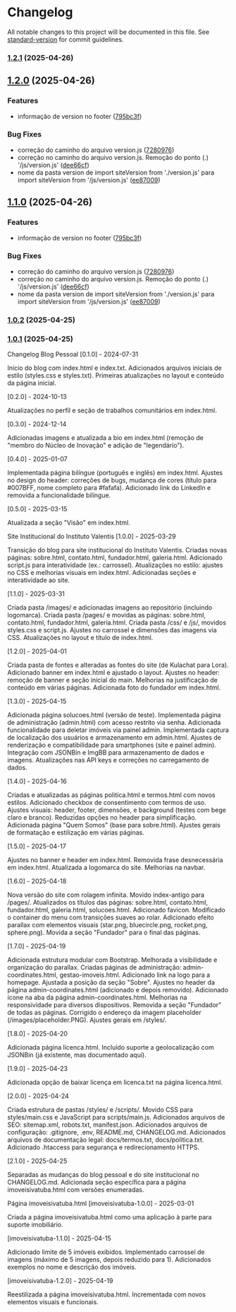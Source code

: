 # Changelog

All notable changes to this project will be documented in this file. See [standard-version](https://github.com/conventional-changelog/standard-version) for commit guidelines.

### [1.2.1](https://github.com/JaelMaufes/instituto-valentis/site/compare/v1.2.0..v1.2.1) (2025-04-26)

## [1.2.0](https://github.com/JaelMaufes/instituto-valentis/site/compare/v1.0.2..v1.2.0) (2025-04-26)


### Features

* informação de version no footer ([795bc3f](https://github.com/JaelMaufes/instituto-valentis/site/commit/795bc3f05ff98e46c0ac6b8cae2f3887691d22da))


### Bug Fixes

* correção do caminho do arquivo version.js ([7280976](https://github.com/JaelMaufes/instituto-valentis/site/commit/7280976651ccf90fa9261ec84214b2ff4d738957))
* correção no caminho do arquivo version.js. Remoção do ponto (.) '/js/version.js' ([dee66cf](https://github.com/JaelMaufes/instituto-valentis/site/commit/dee66cff6ec69ba9a52ddf4a27ee0fcd4093c8c3))
* nome da pasta version de import siteVersion from './version.js' para import siteVersion from '/js/version.js' ([ee87009](https://github.com/JaelMaufes/instituto-valentis/site/commit/ee870090ee572cf50500a128d0db209a81b04728))

## [1.1.0](https://github.com/JaelMaufes/instituto-valentis/site/compare/v1.0.2..v1.1.0) (2025-04-26)


### Features

* informação de version no footer ([795bc3f](https://github.com/JaelMaufes/instituto-valentis/site/commit/795bc3f05ff98e46c0ac6b8cae2f3887691d22da))


### Bug Fixes

* correção do caminho do arquivo version.js ([7280976](https://github.com/JaelMaufes/instituto-valentis/site/commit/7280976651ccf90fa9261ec84214b2ff4d738957))
* correção no caminho do arquivo version.js. Remoção do ponto (.) '/js/version.js' ([dee66cf](https://github.com/JaelMaufes/instituto-valentis/site/commit/dee66cff6ec69ba9a52ddf4a27ee0fcd4093c8c3))
* nome da pasta version de import siteVersion from './version.js' para import siteVersion from '/js/version.js' ([ee87009](https://github.com/JaelMaufes/instituto-valentis/site/commit/ee870090ee572cf50500a128d0db209a81b04728))

### [1.0.2](https://github.com/instituto-valentis/site/compare/v1.0.1..v1.0.2) (2025-04-25)

### [1.0.1](https://github.com/instituto-valentis/site/compare/v1.0.0..v1.0.1) (2025-04-25)

Changelog
Blog Pessoal
[0.1.0] - 2024-07-31

Início do blog com index.html e index.txt.
Adicionados arquivos iniciais de estilo (styles.css e styles.txt).
Primeiras atualizações no layout e conteúdo da página inicial.

[0.2.0] - 2024-10-13

Atualizações no perfil e seção de trabalhos comunitários em index.html.

[0.3.0] - 2024-12-14

Adicionadas imagens e atualizada a bio em index.html (remoção de "membro do Núcleo de Inovação" e adição de "legendário").

[0.4.0] - 2025-01-07

Implementada página bilíngue (português e inglês) em index.html.
Ajustes no design do header: correções de bugs, mudança de cores (título para #007BFF, nome completo para #fafafa).
Adicionado link do LinkedIn e removida a funcionalidade bilíngue.

[0.5.0] - 2025-03-15

Atualizada a seção "Visão" em index.html.

Site Institucional do Instituto Valentis
[1.0.0] - 2025-03-29

Transição do blog para site institucional do Instituto Valentis.
Criadas novas páginas: sobre.html, contato.html, fundador.html, galeria.html.
Adicionado script.js para interatividade (ex.: carrossel).
Atualizações no estilo: ajustes no CSS e melhorias visuais em index.html.
Adicionadas seções e interatividade ao site.

[1.1.0] - 2025-03-31

Criada pasta /images/ e adicionadas imagens ao repositório (incluindo logomarca).
Criada pasta /pages/ e movidas as páginas: sobre.html, contato.html, fundador.html, galeria.html.
Criada pasta /css/ e /js/, movidos styles.css e script.js.
Ajustes no carrossel e dimensões das imagens via CSS.
Atualizações no layout e título de index.html.

[1.2.0] - 2025-04-01

Criada pasta de fontes e alteradas as fontes do site (de Kulachat para Lora).
Adicionado banner em index.html e ajustado o layout.
Ajustes no header: remoção de banner e seção inicial do main.
Melhorias na justificação de conteúdo em várias páginas.
Adicionada foto do fundador em index.html.

[1.3.0] - 2025-04-15

Adicionada página solucoes.html (versão de teste).
Implementada página de administração (admin.html) com acesso restrito via senha.
Adicionada funcionalidade para deletar imóveis via painel admin.
Implementada captura de localização dos usuários e armazenamento em admin.html.
Ajustes de renderização e compatibilidade para smartphones (site e painel admin).
Integração com JSONBin e ImgBB para armazenamento de dados e imagens.
Atualizações nas API keys e correções no carregamento de dados.

[1.4.0] - 2025-04-16

Criadas e atualizadas as páginas politica.html e termos.html com novos estilos.
Adicionado checkbox de consentimento com termos de uso.
Ajustes visuais: header, footer, dimensões, e background (testes com bege claro e branco).
Reduzidas opções no header para simplificação.
Adicionada página "Quem Somos" (base para sobre.html).
Ajustes gerais de formatação e estilização em várias páginas.

[1.5.0] - 2025-04-17

Ajustes no banner e header em index.html.
Removida frase desnecessária em index.html.
Atualizada a logomarca do site.
Melhorias na navbar.

[1.6.0] - 2025-04-18

Nova versão do site com rolagem infinita.
Movido index-antigo para /pages/.
Atualizados os títulos das páginas: sobre.html, contato.html, fundador.html, galeria.html, solucoes.html.
Adicionado favicon.
Modificado o container do menu com transições suaves ao rolar.
Adicionado efeito parallax com elementos visuais (star.png, bluecircle.png, rocket.png, sphere.png).
Movida a seção "Fundador" para o final das páginas.

[1.7.0] - 2025-04-19

Adicionada estrutura modular com Bootstrap.
Melhorada a visibilidade e organização do parallax.
Criadas páginas de administração: admin-coordinates.html, gestao-imoveis.html.
Adicionado link na logo para a homepage.
Ajustada a posição da seção "Sobre".
Ajustes no header da página admin-coordinates.html (adicionado e depois removido).
Adicionado ícone na aba da página admin-coordinates.html.
Melhorias na responsividade para diversos dispositivos.
Removida a seção "Fundador" de todas as páginas.
Corrigido o endereço da imagem placeholder (/images/placeholder.PNG).
Ajustes gerais em /styles/.

[1.8.0] - 2025-04-20

Adicionada página licenca.html.
Incluído suporte a geolocalização com JSONBin (já existente, mas documentado aqui).

[1.9.0] - 2025-04-23

Adicionada opção de baixar licença em licenca.txt na página licenca.html.

[2.0.0] - 2025-04-24

Criada estrutura de pastas /styles/ e /scripts/.
Movido CSS para styles/main.css e JavaScript para scripts/main.js.
Adicionados arquivos de SEO: sitemap.xml, robots.txt, manifest.json.
Adicionados arquivos de configuração: .gitignore, .env, README.md, CHANGELOG.md.
Adicionados arquivos de documentação legal: docs/termos.txt, docs/politica.txt.
Adicionado .htaccess para segurança e redirecionamento HTTPS.

[2.1.0] - 2025-04-25

Separadas as mudanças do blog pessoal e do site institucional no CHANGELOG.md.
Adicionada seção específica para a página imoveisivatuba.html com versões enumeradas.

Página imoveisivatuba.html
[imoveisivatuba-1.0.0] - 2025-03-01

Criada a página imoveisivatuba.html como uma aplicação à parte para suporte imobiliário.

[imoveisivatuba-1.1.0] - 2025-04-15

Adicionado limite de 5 imóveis exibidos.
Implementado carrossel de imagens (máximo de 5 imagens, depois reduzido para 1).
Adicionados exemplos no nome e descrição dos imóveis.

[imoveisivatuba-1.2.0] - 2025-04-19

Reestilizada a página imoveisivatuba.html.
Incrementada com novos elementos visuais e funcionais.
